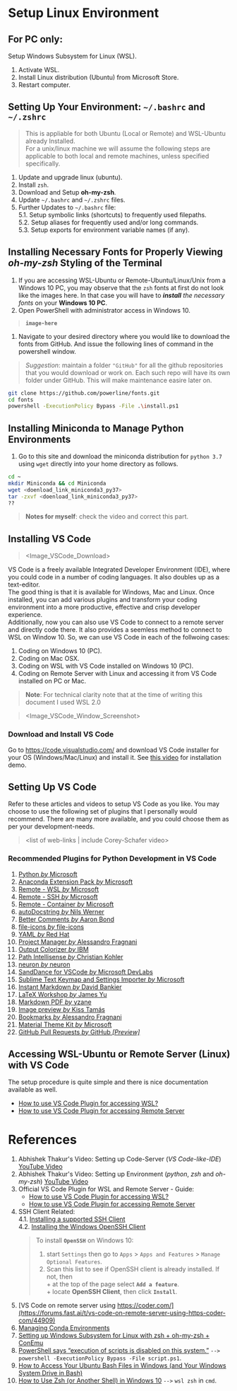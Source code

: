 # Setup Linux Environment
## For PC only:
Setup Windows Subsystem for Linux (WSL).
  1. Activate WSL.
  1. Install Linux distribution (Ubuntu) from Microsoft Store.
  1. Restart computer.

## Setting Up Your Environment: `~/.bashrc` and `~/.zshrc`

>This is appliable for both Ubuntu (Local or Remote) and WSL-Ubuntu 
already Installed.  
For a unix/linux machine we will assume the following steps are 
applicable to both local and remote machines, unless specified 
specifically.  

1. Update and upgrade linux (ubuntu).  
1. Install `zsh`.  
1. Download and Setup **oh-my-zsh**.  
1. Update `~/.bashrc` and `~/.zshrc` files.  
1. Further Updates to `~/.bashrc` file:  
  5.1. Setup symbolic links (shortcuts) to frequently used filepaths.  
  5.2. Setup aliases for frequently used and/or long commands.  
  5.3. Setup exports for environment variable names (if any).  
  
## Installing Necessary Fonts for Properly Viewing _oh-my-zsh_ Styling of the Terminal

1. If you are accessing WSL-Ubuntu or Remote-Ubuntu/Linux/Unix 
from a Windows 10 PC, you may observe that the `zsh` fonts at 
first do not look like the images here. In that case you will 
have to _**install** the necessary fonts_ on your **Windows 10 PC**. 
  1. Open PowerShell with administrator access in Windows 10.  
  > **`image-here`**
  1. Navigate to your desired directory where you would like to 
  download the fonts from GitHub. And issue the following lines 
  of command in the powershell window.  
  
  >_Suggestion_: maintain a folder `"GitHub"` for all the github 
  repositories that you would download or work on. Each such repo 
  will have its own folder under GitHub. This will make maintenance 
  easire later on.
   
  
  ```bash
  git clone https://github.com/powerline/fonts.git
  cd fonts
  powershell -ExecutionPolicy Bypass -File .\install.ps1
  ```

## Installing Miniconda to Manage Python Environments
1. Go to this site and download the miniconda distribution for 
`python 3.7` using `wget` directly into your home directory as follows.  
```bash
cd ~
mkdir Miniconda && cd Miniconda
wget <doenload_link_miniconda3_py37>
tar -zxvf <doenload_link_miniconda3_py37>
??
```
>**Notes for myself**: check the video and correct this part.  

## Installing VS Code
> <Image_VSCode_Download>  

VS Code is a freely available Integrated Developer Environment (IDE), 
where you could code in a number of coding languages. It also doubles 
up as a text-editor.  
The good thing is that it is available for Windows, Mac and Linux. 
Once installed, you can add various plugins and transform your coding 
environment into a more productive, effective and crisp developer 
experience.  
Additionally, now you can also use VS Code to connect to a remote server 
and directly code there. It also provides a seemless method to connect 
to WSL on Window 10. So, we can use VS Code in each of the follwoing cases:  
1. Coding on Windows 10 (PC).
1. Coding on Mac OSX. 
1. Coding on WSL with VS Code installed on Windows 10 (PC). 
1. Coding on Remote Server with Linux and accessing it from VS Code installed on PC or Mac. 

>**Note**: For technical clarity note that at the time of writing this document I 
used WSL 2.0  

> <Image_VSCode_Window_Screenshot>

### Download and Install VS Code
Go to https://code.visualstudio.com/ and download VS Code installer for your OS (Windows/Mac/Linux) and install it. 
See [this video](#ref) for installation demo.  

## Setting Up VS Code
Refer to these articles and videos to setup VS Code as you like. You may choose to use the following set of plugins that I personally would recommend. There are many more available, and you could choose them as per your development-needs. 
> <list of web-links | include Corey-Schafer video>

### Recommended Plugins for Python Development in VS Code
1. [Python _by_ Microsoft](https://marketplace.visualstudio.com/items?itemName=ms-python.python)
1. [Anaconda Extension Pack _by_ Microsoft](https://marketplace.visualstudio.com/items?itemName=ms-python.anaconda-extension-pack)
1. [Remote - WSL _by_ Microsoft](https://marketplace.visualstudio.com/items?itemName=ms-vscode-remote.remote-wsl)
1. [Remote - SSH _by_ Microsoft](https://marketplace.visualstudio.com/items?itemName=ms-vscode-remote.remote-ssh)
1. [Remote - Container _by_ Microsoft](https://marketplace.visualstudio.com/items?itemName=ms-vscode-remote.remote-containers)
1. [autoDocstring _by_ Nils Werner](https://marketplace.visualstudio.com/items?itemName=njpwerner.autodocstring)
1. [Better Comments _by_ Aaron Bond](https://marketplace.visualstudio.com/items?itemName=aaron-bond.better-comments)
1. [file-icons _by_ file-icons](https://marketplace.visualstudio.com/items?itemName=file-icons.file-icons)
1. [YAML _by_ Red Hat](https://marketplace.visualstudio.com/items?itemName=redhat.vscode-yaml)
1. [Project Manager _by_ Alessandro Fragnani](https://marketplace.visualstudio.com/items?itemName=alefragnani.project-manager)
1. [Output Colorizer _by_ IBM](https://marketplace.visualstudio.com/items?itemName=IBM.output-colorizer)
1. [Path Intellisense _by_ Christian Kohler](https://marketplace.visualstudio.com/items?itemName=christian-kohler.path-intellisense)
1. [neuron _by_ neuron](https://marketplace.visualstudio.com/items?itemName=neuron.neuron-IPE)
1. [SandDance for VSCode _by_ Microsoft DevLabs](https://marketplace.visualstudio.com/items?itemName=msrvida.vscode-sanddance)
1. [Sublime Text Keymap and Settings Importer _by_ Microsoft](https://marketplace.visualstudio.com/items?itemName=ms-vscode.sublime-keybindings)
1. [Instant Markdown _by_ David Bankier](https://marketplace.visualstudio.com/items?itemName=dbankier.vscode-instant-markdown)
1. [LaTeX Workshop _by_ James Yu](https://marketplace.visualstudio.com/items?itemName=James-Yu.latex-workshop)
1. [Markdown PDF _by_ yzane](https://marketplace.visualstudio.com/items?itemName=yzane.markdown-pdf)
1. [Image preview _by_ Kiss Tamás](https://marketplace.visualstudio.com/items?itemName=kisstkondoros.vscode-gutter-preview)
1. [Bookmarks _by_ Alessandro Fragnani](https://marketplace.visualstudio.com/items?itemName=alefragnani.Bookmarks)
1. [Material Theme Kit _by_ Microsoft](https://marketplace.visualstudio.com/items?itemName=ms-vscode.Theme-MaterialKit)
1. [GitHub Pull Requests _by_ GitHub _[Preview]_](https://marketplace.visualstudio.com/items?itemName=GitHub.vscode-pull-request-github)

## Accessing WSL-Ubuntu or Remote Server (Linux) with VS Code
The setup procedure is quite simple and there is nice documentation available as well.  
+ [How to use VS Code Plugin for accessing WSL?](https://code.visualstudio.com/blogs/2019/09/03/wsl2)
+ [How to use VS Code Plugin for accessing Remote Server](https://code.visualstudio.com/blogs/2019/07/25/remote-ssh)


# References

1. Abhishek Thakur's Video: Setting up Code-Server 
(_VS Code-like-IDE_) [YouTube Video](https://youtu.be/ArygUBY0QXw)
1. Abhishek Thakur's Video: Setting up Environment
(_python_, _zsh_ and _oh-my-zsh_) [YouTube Video](https://www.youtube.com/watch?v=N9lo_UxSkWA)
1. Official VS Code Plugin for WSL and Remote Server - Guide:  
   + [How to use VS Code Plugin for accessing WSL?](https://code.visualstudio.com/blogs/2019/09/03/wsl2)
   + [How to use VS Code Plugin for accessing Remote Server](https://code.visualstudio.com/blogs/2019/07/25/remote-ssh)
1. SSH Client Related:  
  4.1. [Installing a supported SSH Client](https://code.visualstudio.com/docs/remote/troubleshooting#_installing-a-supported-ssh-client)  
  4.2. [Installing the Windows OpenSSH Client]()  
     > To install **`OpenSSH`** on Windows 10: 
     >1. start `Settings` then go to `Apps` > `Apps and Features` > `Manage Optional Features`.  
     >1. Scan this list to see if OpenSSH client is already installed. If not, then  
            + at the top of the page select **`Add a feature`**.  
            + locate **OpenSSH Client**, then click **`Install`**.  
1. [VS Code on remote server using https://coder.com/](https://forums.fast.ai/t/vs-code-on-remote-server-using-https-coder-com/44909)
1. [Managing Conda Environments](https://docs.conda.io/projects/conda/en/latest/user-guide/tasks/manage-environments.html)
1. [Setting up Windows Subsystem for Linux with zsh + oh-my-zsh + ConEmu](https://blog.joaograssi.com/windows-subsystem-for-linux-with-oh-my-zsh-conemu/)
1. [PowerShell says “execution of scripts is disabled on this system.”](https://stackoverflow.com/questions/4037939/powershell-says-execution-of-scripts-is-disabled-on-this-system) `-->` `powershell -ExecutionPolicy Bypass -File script.ps1`.
1. [How to Access Your Ubuntu Bash Files in Windows (and Your Windows System Drive in Bash)](https://www.howtogeek.com/261383/how-to-access-your-ubuntu-bash-files-in-windows-and-your-windows-system-drive-in-bash/)
1. [How to Use Zsh (or Another Shell) in Windows 10](https://www.howtogeek.com/258518/how-to-use-zsh-or-another-shell-in-windows-10/) `-->` `wsl zsh` in `cmd`.

